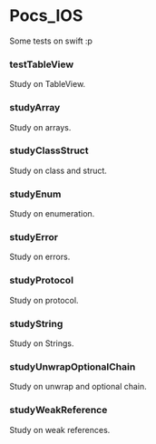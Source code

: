 # Pocs_IOS
Some tests on swift :p

### testTableView
Study on TableView.

### studyArray
Study on arrays.

### studyClassStruct
Study on class and struct.

### studyEnum
Study on enumeration.

### studyError
Study on errors.

### studyProtocol
Study on protocol.

### studyString
Study on Strings.

### studyUnwrapOptionalChain
Study on unwrap and optional chain.

### studyWeakReference
Study on weak references.
